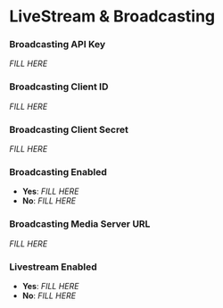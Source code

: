 # LiveStream & Broadcasting

### Broadcasting API Key

_FILL HERE_


### Broadcasting Client ID

_FILL HERE_


### Broadcasting Client Secret

_FILL HERE_


### Broadcasting Enabled

- **Yes**: _FILL HERE_
- **No**: _FILL HERE_


### Broadcasting Media Server URL

_FILL HERE_


### Livestream Enabled

- **Yes**: _FILL HERE_
- **No**: _FILL HERE_

